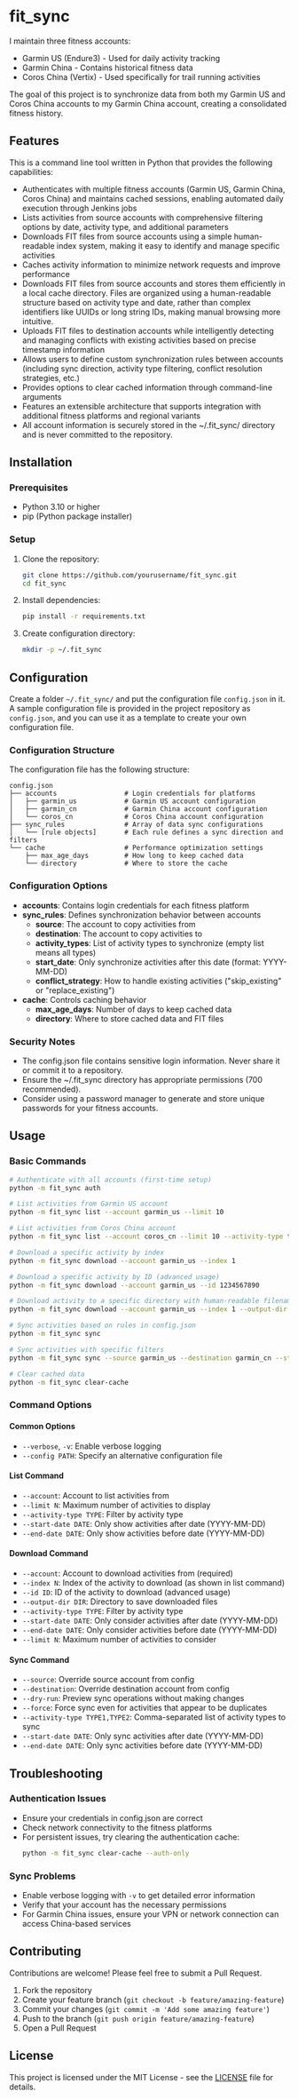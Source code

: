 # fit_sync

I maintain three fitness accounts:
- Garmin US (Endure3) - Used for daily activity tracking
- Garmin China - Contains historical fitness data
- Coros China (Vertix) - Used specifically for trail running activities

The goal of this project is to synchronize data from both my Garmin US and Coros China accounts to my Garmin China account, creating a consolidated fitness history.

## Features
This is a command line tool written in Python that provides the following capabilities:

- Authenticates with multiple fitness accounts (Garmin US, Garmin China, Coros China) and maintains cached sessions, enabling automated daily execution through Jenkins jobs
- Lists activities from source accounts with comprehensive filtering options by date, activity type, and additional parameters
- Downloads FIT files from source accounts using a simple human-readable index system, making it easy to identify and manage specific activities
- Caches activity information to minimize network requests and improve performance
- Downloads FIT files from source accounts and stores them efficiently in a local cache directory. Files are organized using a human-readable structure based on activity type and date, rather than complex identifiers like UUIDs or long string IDs, making manual browsing more intuitive.
- Uploads FIT files to destination accounts while intelligently detecting and managing conflicts with existing activities based on precise timestamp information
- Allows users to define custom synchronization rules between accounts (including sync direction, activity type filtering, conflict resolution strategies, etc.)
- Provides options to clear cached information through command-line arguments
- Features an extensible architecture that supports integration with additional fitness platforms and regional variants
- All account information is securely stored in the ~/.fit_sync/ directory and is never committed to the repository.

## Installation

### Prerequisites
- Python 3.10 or higher
- pip (Python package installer)

### Setup
1. Clone the repository:
   ```bash
   git clone https://github.com/yourusername/fit_sync.git
   cd fit_sync
   ```

2. Install dependencies:
   ```bash
   pip install -r requirements.txt
   ```

3. Create configuration directory:
   ```bash
   mkdir -p ~/.fit_sync
   ```

## Configuration

Create a folder `~/.fit_sync/` and put the configuration file `config.json` in it. A sample configuration file is provided in the project repository as `config.json`, and you can use it as a template to create your own configuration file.

### Configuration Structure

The configuration file has the following structure:
```
config.json
├── accounts                 # Login credentials for platforms
│   ├── garmin_us            # Garmin US account configuration
│   ├── garmin_cn            # Garmin China account configuration
│   └── coros_cn             # Coros China account configuration
├── sync_rules               # Array of data sync configurations
│   └── [rule objects]       # Each rule defines a sync direction and filters
└── cache                    # Performance optimization settings
    ├── max_age_days         # How long to keep cached data
    └── directory            # Where to store the cache
```

### Configuration Options

- **accounts**: Contains login credentials for each fitness platform
- **sync_rules**: Defines synchronization behavior between accounts
  - **source**: The account to copy activities from
  - **destination**: The account to copy activities to
  - **activity_types**: List of activity types to synchronize (empty list means all types)
  - **start_date**: Only synchronize activities after this date (format: YYYY-MM-DD)
  - **conflict_strategy**: How to handle existing activities ("skip_existing" or "replace_existing")
- **cache**: Controls caching behavior
  - **max_age_days**: Number of days to keep cached data
  - **directory**: Where to store cached data and FIT files

### Security Notes
- The config.json file contains sensitive login information. Never share it or commit it to a repository.
- Ensure the ~/.fit_sync directory has appropriate permissions (700 recommended).
- Consider using a password manager to generate and store unique passwords for your fitness accounts.

## Usage

### Basic Commands

```bash
# Authenticate with all accounts (first-time setup)
python -m fit_sync auth

# List activities from Garmin US account
python -m fit_sync list --account garmin_us --limit 10

# List activities from Coros China account
python -m fit_sync list --account coros_cn --limit 10 --activity-type trail_running

# Download a specific activity by index
python -m fit_sync download --account garmin_us --index 1

# Download a specific activity by ID (advanced usage)
python -m fit_sync download --account garmin_us --id 1234567890

# Download activity to a specific directory with human-readable filename
python -m fit_sync download --account garmin_us --index 1 --output-dir ~/Downloads/fit_files

# Sync activities based on rules in config.json
python -m fit_sync sync

# Sync activities with specific filters
python -m fit_sync sync --source garmin_us --destination garmin_cn --start-date 2023-03-01 --activity-type running,cycling

# Clear cached data
python -m fit_sync clear-cache
```

### Command Options

#### Common Options
- `--verbose`, `-v`: Enable verbose logging
- `--config PATH`: Specify an alternative configuration file

#### List Command
- `--account`: Account to list activities from
- `--limit N`: Maximum number of activities to display
- `--activity-type TYPE`: Filter by activity type
- `--start-date DATE`: Only show activities after date (YYYY-MM-DD)
- `--end-date DATE`: Only show activities before date (YYYY-MM-DD)

#### Download Command
- `--account`: Account to download activities from (required)
- `--index N`: Index of the activity to download (as shown in list command)
- `--id ID`: ID of the activity to download (advanced usage)
- `--output-dir DIR`: Directory to save downloaded files
- `--activity-type TYPE`: Filter by activity type
- `--start-date DATE`: Only consider activities after date (YYYY-MM-DD)
- `--end-date DATE`: Only consider activities before date (YYYY-MM-DD)
- `--limit N`: Maximum number of activities to consider

#### Sync Command
- `--source`: Override source account from config
- `--destination`: Override destination account from config
- `--dry-run`: Preview sync operations without making changes
- `--force`: Force sync even for activities that appear to be duplicates
- `--activity-type TYPE1,TYPE2`: Comma-separated list of activity types to sync
- `--start-date DATE`: Only sync activities after date (YYYY-MM-DD)
- `--end-date DATE`: Only sync activities before date (YYYY-MM-DD)

## Troubleshooting

### Authentication Issues
- Ensure your credentials in config.json are correct
- Check network connectivity to the fitness platforms
- For persistent issues, try clearing the authentication cache:
  ```bash
  python -m fit_sync clear-cache --auth-only
  ```

### Sync Problems
- Enable verbose logging with `-v` to get detailed error information
- Verify that your account has the necessary permissions
- For Garmin China issues, ensure your VPN or network connection can access China-based services

## Contributing

Contributions are welcome! Please feel free to submit a Pull Request.

1. Fork the repository
2. Create your feature branch (`git checkout -b feature/amazing-feature`)
3. Commit your changes (`git commit -m 'Add some amazing feature'`)
4. Push to the branch (`git push origin feature/amazing-feature`)
5. Open a Pull Request

## License

This project is licensed under the MIT License - see the [LICENSE](LICENSE) file for details.



